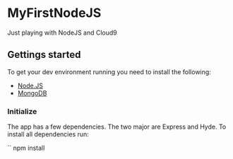 MyFirstNodeJS
=============

Just playing with NodeJS and Cloud9

## Gettings started
To get your dev environment running you need to install the following:
* [Node.JS](http://nodejs.org)
* [MongoDB](http://www.mongodb.org/)

### Initialize
The app has a few dependencies. The two major are Express and Hyde. To
install all dependencies run:

`` npm install
